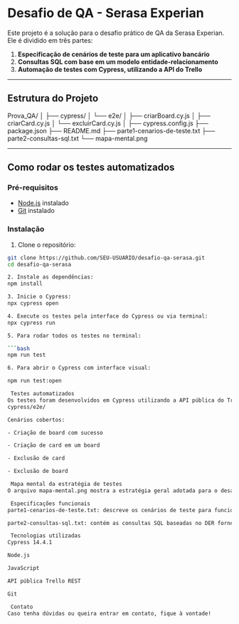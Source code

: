 # Desafio de QA - Serasa Experian

Este projeto é a solução para o desafio prático de QA da Serasa Experian. Ele é dividido em três partes:

1. **Especificação de cenários de teste para um aplicativo bancário**
2. **Consultas SQL com base em um modelo entidade-relacionamento**
3. **Automação de testes com Cypress, utilizando a API do Trello**

---

##  Estrutura do Projeto

Prova_QA/
│
├── cypress/
│ └── e2e/
│ ├── criarBoard.cy.js
│ ├── criarCard.cy.js
│ └── excluirCard.cy.js
│
├── cypress.config.js
├── package.json
├── README.md
├── parte1-cenarios-de-teste.txt
├── parte2-consultas-sql.txt
└── mapa-mental.png


---

##  Como rodar os testes automatizados

### Pré-requisitos

- [Node.js](https://nodejs.org/) instalado
- [Git](https://git-scm.com/) instalado

### Instalação

1. Clone o repositório:

```bash
git clone https://github.com/SEU-USUARIO/desafio-qa-serasa.git
cd desafio-qa-serasa

2. Instale as dependências:
npm install

3. Inicie o Cypress:
npx cypress open

4. Execute os testes pela interface do Cypress ou via terminal:
npx cypress run

5. Para rodar todos os testes no terminal:

```bash
npm run test

6. Para abrir o Cypress com interface visual:

npm run test:open

 Testes automatizados
Os testes foram desenvolvidos em Cypress utilizando a API pública do Trello. Os arquivos estão localizados em:
cypress/e2e/

Cenários cobertos:

- Criação de board com sucesso

- Criação de card em um board

- Exclusão de card

- Exclusão de board

 Mapa mental da estratégia de testes
O arquivo mapa-mental.png mostra a estratégia geral adotada para o desafio, incluindo cobertura de testes manuais e automatizados.

 Especificações funcionais
parte1-cenarios-de-teste.txt: descreve os cenários de teste para funcionalidades bancárias fictícias.

parte2-consultas-sql.txt: contém as consultas SQL baseadas no DER fornecido no desafio.

 Tecnologias utilizadas
Cypress 14.4.1

Node.js

JavaScript

API pública Trello REST

Git

 Contato
Caso tenha dúvidas ou queira entrar em contato, fique à vontade!
